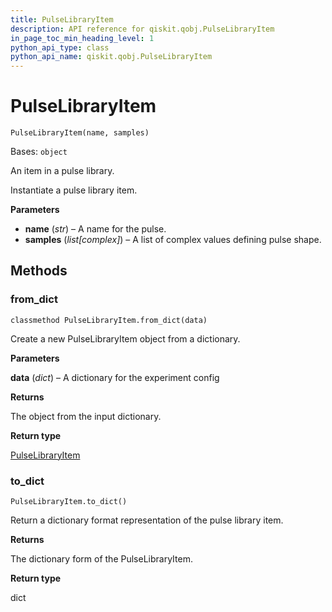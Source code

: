 ```yaml
---
title: PulseLibraryItem
description: API reference for qiskit.qobj.PulseLibraryItem
in_page_toc_min_heading_level: 1
python_api_type: class
python_api_name: qiskit.qobj.PulseLibraryItem
---
```


# PulseLibraryItem

<span id="qiskit.qobj.PulseLibraryItem" />

`PulseLibraryItem(name, samples)`

Bases: `object`

An item in a pulse library.

Instantiate a pulse library item.

**Parameters**

*   **name** (*str*) – A name for the pulse.
*   **samples** (*list\[complex]*) – A list of complex values defining pulse shape.

## Methods

<span id="qiskit-qobj-pulselibraryitem-from-dict" />

### from\_dict

<span id="qiskit.qobj.PulseLibraryItem.from_dict" />

`classmethod PulseLibraryItem.from_dict(data)`

Create a new PulseLibraryItem object from a dictionary.

**Parameters**

**data** (*dict*) – A dictionary for the experiment config

**Returns**

The object from the input dictionary.

**Return type**

[PulseLibraryItem](qiskit.qobj.PulseLibraryItem "qiskit.qobj.PulseLibraryItem")

<span id="qiskit-qobj-pulselibraryitem-to-dict" />

### to\_dict

<span id="qiskit.qobj.PulseLibraryItem.to_dict" />

`PulseLibraryItem.to_dict()`

Return a dictionary format representation of the pulse library item.

**Returns**

The dictionary form of the PulseLibraryItem.

**Return type**

dict

